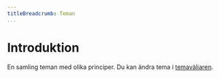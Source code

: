 ```yaml
---
titleBreadcrumb: Teman
...
```

Introduktion
===============================
En samling teman med olika principer. Du kan ändra tema i [temaväljaren](theme-selector).
